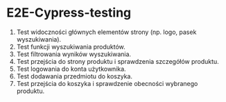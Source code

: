 # E2E-Cypress-testing
1. Test widoczności głównych elementów strony (np. logo, pasek wyszukiwania).
2. Test funkcji wyszukiwania produktów.
3. Test filtrowania wyników wyszukiwania.
4. Test przejścia do strony produktu i sprawdzenia szczegółów produktu.
5. Test logowania do konta użytkownika.
6. Test dodawania przedmiotu do koszyka.
7. Test przejścia do koszyka i sprawdzenie obecności wybranego produktu.
